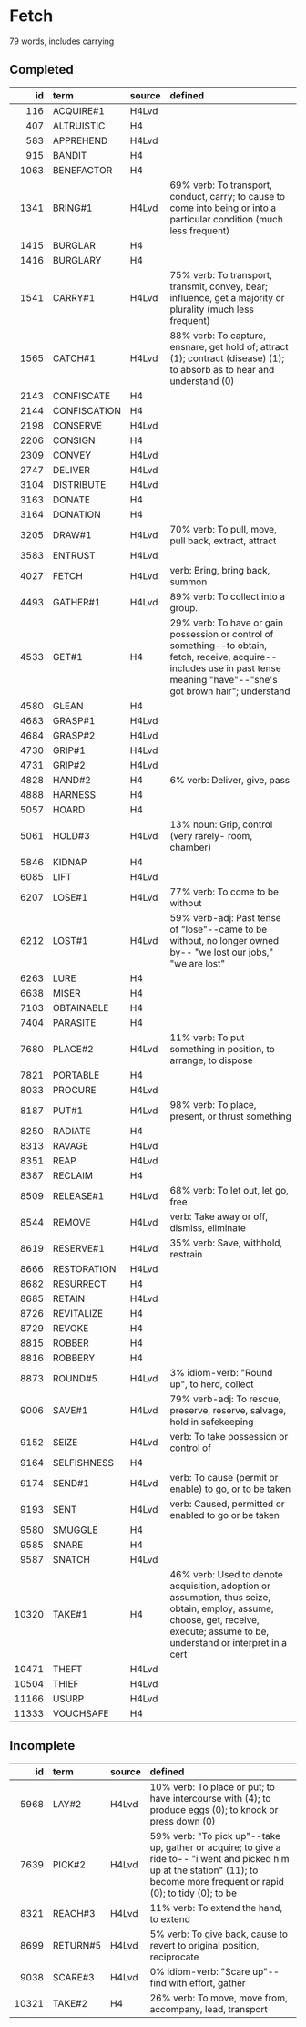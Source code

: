 # Fetch

79 words, includes carrying

## Completed

|    id | term         | source   | defined                                                                                                                                                                            |
|------:|:-------------|:---------|:-----------------------------------------------------------------------------------------------------------------------------------------------------------------------------------|
|   116 | ACQUIRE#1    | H4Lvd    |                                                                                                                                                                                    |
|   407 | ALTRUISTIC   | H4       |                                                                                                                                                                                    |
|   583 | APPREHEND    | H4Lvd    |                                                                                                                                                                                    |
|   915 | BANDIT       | H4       |                                                                                                                                                                                    |
|  1063 | BENEFACTOR   | H4       |                                                                                                                                                                                    |
|  1341 | BRING#1      | H4Lvd    | 69% verb: To transport, conduct, carry; to cause to come into being or  into a particular condition (much less frequent)                                                           |
|  1415 | BURGLAR      | H4       |                                                                                                                                                                                    |
|  1416 | BURGLARY     | H4       |                                                                                                                                                                                    |
|  1541 | CARRY#1      | H4Lvd    | 75% verb: To transport, transmit, convey, bear; influence, get a majority  or plurality (much less frequent)                                                                       |
|  1565 | CATCH#1      | H4Lvd    | 88% verb: To capture, ensnare, get hold of; attract (1); contract (disease)  (1); to absorb as to hear and understand (0)                                                          |
|  2143 | CONFISCATE   | H4       |                                                                                                                                                                                    |
|  2144 | CONFISCATION | H4       |                                                                                                                                                                                    |
|  2198 | CONSERVE     | H4Lvd    |                                                                                                                                                                                    |
|  2206 | CONSIGN      | H4       |                                                                                                                                                                                    |
|  2309 | CONVEY       | H4Lvd    |                                                                                                                                                                                    |
|  2747 | DELIVER      | H4Lvd    |                                                                                                                                                                                    |
|  3104 | DISTRIBUTE   | H4Lvd    |                                                                                                                                                                                    |
|  3163 | DONATE       | H4       |                                                                                                                                                                                    |
|  3164 | DONATION     | H4       |                                                                                                                                                                                    |
|  3205 | DRAW#1       | H4Lvd    | 70% verb: To pull, move, pull back, extract, attract                                                                                                                               |
|  3583 | ENTRUST      | H4Lvd    |                                                                                                                                                                                    |
|  4027 | FETCH        | H4Lvd    | verb: Bring, bring back, summon                                                                                                                                                    |
|  4493 | GATHER#1     | H4Lvd    | 89% verb: To collect into a group.                                                                                                                                                 |
|  4533 | GET#1        | H4       | 29% verb: To have or gain possession or control of something--to obtain,  fetch, receive, acquire--includes use in past tense meaning "have"--"she's  got brown hair"; understand  |
|  4580 | GLEAN        | H4       |                                                                                                                                                                                    |
|  4683 | GRASP#1      | H4Lvd    |                                                                                                                                                                                    |
|  4684 | GRASP#2      | H4Lvd    |                                                                                                                                                                                    |
|  4730 | GRIP#1       | H4Lvd    |                                                                                                                                                                                    |
|  4731 | GRIP#2       | H4Lvd    |                                                                                                                                                                                    |
|  4828 | HAND#2       | H4       | 6% verb: Deliver, give, pass                                                                                                                                                       |
|  4888 | HARNESS      | H4       |                                                                                                                                                                                    |
|  5057 | HOARD        | H4       |                                                                                                                                                                                    |
|  5061 | HOLD#3       | H4Lvd    | 13% noun: Grip, control (very rarely- room, chamber)                                                                                                                               |
|  5846 | KIDNAP       | H4       |                                                                                                                                                                                    |
|  6085 | LIFT         | H4Lvd    |                                                                                                                                                                                    |
|  6207 | LOSE#1       | H4Lvd    | 77% verb: To come to be without                                                                                                                                                    |
|  6212 | LOST#1       | H4Lvd    | 59% verb-adj: Past tense of "lose"--came to be without, no longer owned  by-- "we lost our jobs," "we are lost"                                                                    |
|  6263 | LURE         | H4       |                                                                                                                                                                                    |
|  6638 | MISER        | H4       |                                                                                                                                                                                    |
|  7103 | OBTAINABLE   | H4       |                                                                                                                                                                                    |
|  7404 | PARASITE     | H4       |                                                                                                                                                                                    |
|  7680 | PLACE#2      | H4Lvd    | 11% verb: To put something in position, to arrange, to dispose                                                                                                                     |
|  7821 | PORTABLE     | H4       |                                                                                                                                                                                    |
|  8033 | PROCURE      | H4Lvd    |                                                                                                                                                                                    |
|  8187 | PUT#1        | H4Lvd    | 98% verb: To place, present, or thrust something                                                                                                                                   |
|  8250 | RADIATE      | H4       |                                                                                                                                                                                    |
|  8313 | RAVAGE       | H4Lvd    |                                                                                                                                                                                    |
|  8351 | REAP         | H4Lvd    |                                                                                                                                                                                    |
|  8387 | RECLAIM      | H4       |                                                                                                                                                                                    |
|  8509 | RELEASE#1    | H4Lvd    | 68% verb: To let out, let go, free                                                                                                                                                 |
|  8544 | REMOVE       | H4Lvd    | verb: Take away or off, dismiss, eliminate                                                                                                                                         |
|  8619 | RESERVE#1    | H4Lvd    | 35% verb: Save, withhold, restrain                                                                                                                                                 |
|  8666 | RESTORATION  | H4Lvd    |                                                                                                                                                                                    |
|  8682 | RESURRECT    | H4       |                                                                                                                                                                                    |
|  8685 | RETAIN       | H4Lvd    |                                                                                                                                                                                    |
|  8726 | REVITALIZE   | H4       |                                                                                                                                                                                    |
|  8729 | REVOKE       | H4       |                                                                                                                                                                                    |
|  8815 | ROBBER       | H4       |                                                                                                                                                                                    |
|  8816 | ROBBERY      | H4       |                                                                                                                                                                                    |
|  8873 | ROUND#5      | H4Lvd    | 3% idiom-verb: "Round up", to herd, collect                                                                                                                                        |
|  9006 | SAVE#1       | H4Lvd    | 79% verb-adj: To rescue, preserve, reserve, salvage, hold in safekeeping                                                                                                           |
|  9152 | SEIZE        | H4Lvd    | verb: To take possession or control of                                                                                                                                             |
|  9164 | SELFISHNESS  | H4       |                                                                                                                                                                                    |
|  9174 | SEND#1       | H4Lvd    | verb: To cause (permit or enable) to go, or to be taken                                                                                                                            |
|  9193 | SENT         | H4Lvd    | verb: Caused, permitted or enabled to go or be taken                                                                                                                               |
|  9580 | SMUGGLE      | H4       |                                                                                                                                                                                    |
|  9585 | SNARE        | H4       |                                                                                                                                                                                    |
|  9587 | SNATCH       | H4Lvd    |                                                                                                                                                                                    |
| 10320 | TAKE#1       | H4       | 46% verb: Used to denote acquisition, adoption or assumption, thus seize,  obtain, employ, assume, choose, get, receive, execute; assume to be, understand  or interpret in a cert |
| 10471 | THEFT        | H4Lvd    |                                                                                                                                                                                    |
| 10504 | THIEF        | H4Lvd    |                                                                                                                                                                                    |
| 11166 | USURP        | H4Lvd    |                                                                                                                                                                                    |
| 11333 | VOUCHSAFE    | H4       |                                                                                                                                                                                    |

## Incomplete

|    id | term     | source   | defined                                                                                                                                                                            |
|------:|:---------|:---------|:-----------------------------------------------------------------------------------------------------------------------------------------------------------------------------------|
|  5968 | LAY#2    | H4Lvd    | 10% verb: To place or put; to have intercourse with (4); to produce eggs  (0); to knock or press down (0)                                                                          |
|  7639 | PICK#2   | H4Lvd    | 59% verb: "To pick up"--take up, gather or acquire; to give a ride to--  "i went and picked him up at the station" (11); to become more frequent  or rapid (0); to tidy (0); to be |
|  8321 | REACH#3  | H4Lvd    | 11% verb: To extend the hand, to extend                                                                                                                                            |
|  8699 | RETURN#5 | H4Lvd    | 5% verb: To give back, cause to revert to original position, reciprocate                                                                                                           |
|  9038 | SCARE#3  | H4Lvd    | 0% idiom-verb: "Scare up"--find with effort, gather                                                                                                                                |
| 10321 | TAKE#2   | H4       | 26% verb: To move, move from, accompany, lead, transport                                                                                                                           |